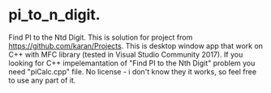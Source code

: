 # pi_to_n_digit.
Find PI to the Ntd Digit.
This is solution for project from https://github.com/karan/Projects.
This is desktop window app that work on C++ with MFC library (tested in Visual Studio Community 2017).
If you looking for C++ impelemantation of "Find PI to the Nth Digit" problem you need "piCalc.cpp" file.
No license - i don't know they it works, so feel free to use any part of it.
